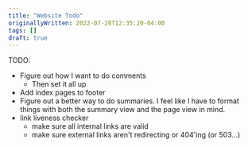 ```yaml
---
title: "Website Todo"
originallyWritten: 2022-07-28T12:35:20-04:00
tags: []
draft: true
---
```


TODO:
* Figure out how I want to do comments
  - Then set it all up
* Add index pages to footer
* Figure out a better way to do summaries. I feel like I have to format things with both the summary view and the page view in mind.
* link liveness checker
  - make sure all internal links are valid
  - make sure external links aren't redirecting or 404'ing (or 503...)

